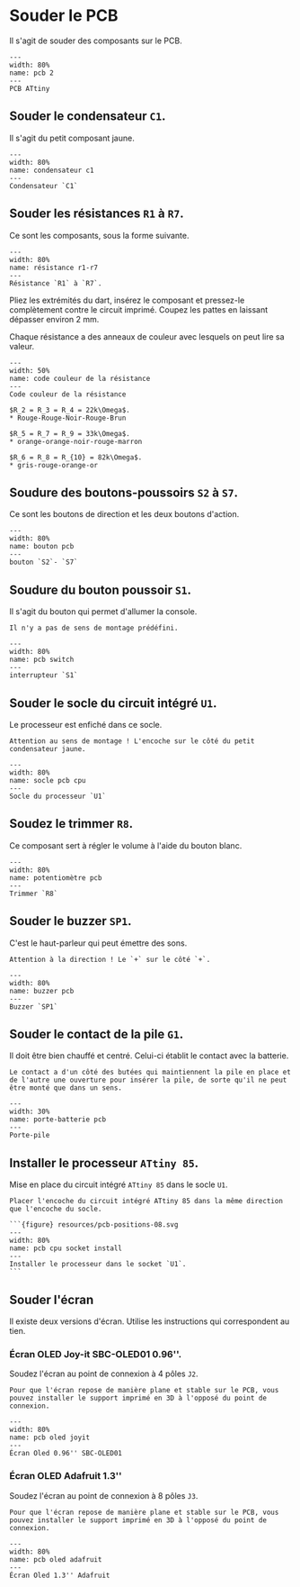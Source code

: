 # Souder le PCB

Il s'agit de souder des composants sur le PCB.

```{figure} resources/pcb.png
---
width: 80%
name: pcb 2
---
PCB ATtiny
```

## Souder le condensateur `C1`.

Il s'agit du petit composant jaune.

```{figure} resources/pcb-positions-01.svg
---
width: 80%
name: condensateur c1
---
Condensateur `C1`
```

## Souder les résistances `R1` à `R7`.

Ce sont les composants, sous la forme suivante.

```{figure} resources/pcb-positions-02.svg
---
width: 80%
name: résistance r1-r7
---
Résistance `R1` à `R7`.
```

Pliez les extrémités du dart, insérez le composant et pressez-le complètement contre le circuit imprimé. Coupez les pattes en laissant dépasser environ 2 mm.

Chaque résistance a des anneaux de couleur avec lesquels on peut lire sa valeur.

```{figure} resources/resistor-color-code.svg
---
width: 50%
name: code couleur de la résistance
---
Code couleur de la résistance
```

```{admonition} Résistances dans notre cas.
$R_2 = R_3 = R_4 = 22k\Omega$.
* Rouge-Rouge-Noir-Rouge-Brun

$R_5 = R_7 = R_9 = 33k\Omega$.
* orange-orange-noir-rouge-marron

$R_6 = R_8 = R_{10} = 82k\Omega$.
* gris-rouge-orange-or
```

## Soudure des boutons-poussoirs `S2` à `S7`.

Ce sont les boutons de direction et les deux boutons d'action.

```{figure} resources/pcb-positions-03.svg
---
width: 80%
name: bouton pcb
---
bouton `S2`- `S7`
```

## Soudure du bouton poussoir `S1`.

Il s'agit du bouton qui permet d'allumer la console.

```{note}
Il n'y a pas de sens de montage prédéfini.
```

```{figure} resources/pcb-positions-04.svg
---
width: 80%
name: pcb switch
---
interrupteur `S1`
```

## Souder le socle du circuit intégré `U1`.

Le processeur est enfiché dans ce socle.

```{important}
Attention au sens de montage ! L'encoche sur le côté du petit condensateur jaune.
```

```{figure} resources/pcb-positions-05.svg
---
width: 80%
name: socle pcb cpu
---
Socle du processeur `U1`
```

## Soudez le trimmer `R8`.

Ce composant sert à régler le volume à l'aide du bouton blanc.

```{figure} resources/pcb-positions-06.svg
---
width: 80%
name: potentiomètre pcb
---
Trimmer `R8`
```

## Souder le buzzer `SP1`.

C'est le haut-parleur qui peut émettre des sons.

```{important}
Attention à la direction ! Le `+` sur le côté `+`.
```

```{figure} resources/pcb-positions-07.svg
---
width: 80%
name: buzzer pcb
---
Buzzer `SP1`
```

## Souder le contact de la pile `G1`.

Il doit être bien chauffé et centré. Celui-ci établit le contact avec la batterie.

```{important}
Le contact a d'un côté des butées qui maintiennent la pile en place et de l'autre une ouverture pour insérer la pile, de sorte qu'il ne peut être monté que dans un sens.
```

```{figure} resources/pcb-batteryholder.jpeg
---
width: 30%
name: porte-batterie pcb
---
Porte-pile
```

## Installer le processeur `ATtiny 85`.

Mise en place du circuit intégré `ATtiny 85` dans le socle `U1`.

````{important}
Placer l'encoche du circuit intégré ATtiny 85 dans la même direction que l'encoche du socle.

```{figure} resources/pcb-positions-08.svg
---
width: 80%
name: pcb cpu socket install
---
Installer le processeur dans le socket `U1`.
```
````

## Souder l'écran

Il existe deux versions d'écran. Utilise les instructions qui correspondent au tien.

### Écran OLED Joy-it SBC-OLED01 0.96''.

Soudez l'écran au point de connexion à 4 pôles `J2`.

```{important}
Pour que l'écran repose de manière plane et stable sur le PCB, vous pouvez installer le support imprimé en 3D à l'opposé du point de connexion.
```

```{figure} resources/pcb-positions-09.svg
---
width: 80%
name: pcb oled joyit
---
Écran Oled 0.96'' SBC-OLED01
```

### Écran OLED Adafruit 1.3''

Soudez l'écran au point de connexion à 8 pôles `J3`.

```{important}
Pour que l'écran repose de manière plane et stable sur le PCB, vous pouvez installer le support imprimé en 3D à l'opposé du point de connexion.
```

```{figure} resources/pcb-positions-09-1.svg
---
width: 80%
name: pcb oled adafruit
---
Écran Oled 1.3'' Adafruit
```